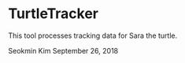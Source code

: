 # TurtleTracker

This tool processes tracking data for Sara the turtle.

Seokmin Kim
September 26, 2018
